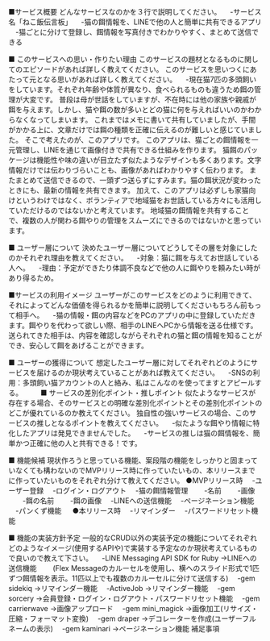 ■サービス概要
どんなサービスなのかを３行で説明してください。
　-サービス名「ねこ飯伝言板」
　-猫の餌情報を、LINEで他の人と簡単に共有できるアプリ
　-猫ごとに分けて登録し、餌情報を写真付きでわかりやすく、まとめて送信できる

■ このサービスへの思い・作りたい理由
このサービスの題材となるものに関してのエピソードがあれば詳しく教えてください。
このサービスを思いつくにあたって元となる思いがあれば詳しく教えてください。
　-現在猫7匹の多頭飼いをしています。それぞれ年齢や体質が異なり、食べられるものも違うため餌の管理が大変です。
普段は母が世話をしていますが、不在時には他の家族や親戚が餌を与えます。しかし、猫や餌の数が多いとどの猫に何を与えればいいのかわからなくなってしまいます。
これまではメモに書いて共有していましたが、手間がかかる上に、文章だけでは餌の種類を正確に伝えるのが難しいと感じていました。
そこで考えたのが、このアプリです。
このアプリは、猫ごとの餌情報を一元管理し、LINEを通じて画像付きで共有できる仕組みを作ります。
猫餌のパッケージは機能性や味の違いが目立たず似たようなデザインも多くあります。文字情報だけでは伝わりづらいことも、画像があればわかりやすく伝わります。
またまとめて送信できるので、一頭ずつ送らずにすみます。猫の餌状況が変わったときにも、最新の情報を共有できます。
加えて、このアプリは必ずしも家猫向けというわけではなく、ボランティアで地域猫をお世話している方々にも活用していただけるのではないかと考えています。
地域猫の餌情報を共有することで、複数の人が関わる餌やりの管理をスムーズにできるのではないかと思っています。

■ ユーザー層について
決めたユーザー層についてどうしてその層を対象にしたのかそれぞれ理由を教えてください。
　-対象：猫に餌を与えてお世話している人へ。
　-理由：予定ができたり体調不良などで他の人に餌やりを頼みたい時があり得るため。

■サービスの利用イメージ
ユーザーがこのサービスをどのように利用できて、それによってどんな価値を得られるかを簡単に説明してくださいもちろん前もって相手へ。
　-猫の情報・餌の内容などをPCのアプリの中に登録していただきます。餌やりを代わって欲しい際、相手のLINEへPCから情報を送る仕様です。送られてきた相手は、内容を確認しながらそれぞれの猫と餌の情報を知ることができ、安心して餌をあげることができます。

■ ユーザーの獲得について
想定したユーザー層に対してそれぞれどのようにサービスを届けるのか現状考えていることがあれば教えてください。
　-SNSの利用：多頭飼い猫アカウントの人と絡み、私はこんなのを使ってますとアピールする。
　　
■ サービスの差別化ポイント・推しポイント
似たようなサービスが存在する場合、そのサービスとの明確な差別化ポイントとその差別化ポイントのどこが優れているのか教えてください。
独自性の強いサービスの場合、このサービスの推しとなるポイントを教えてください。
　-似たような餌やり情報に特化したアプリは発見できませんでした。
　-サービスの推しは猫の餌情報を、簡単かつ正確に他の人と共有できる！です。

■ 機能候補
現状作ろうと思っている機能、案段階の機能をしっかりと固まっていなくても構わないのでMVPリリース時に作っていたいもの、本リリースまでに作っていたいものをそれぞれ分けて教えてください。
●MVPリリース時
　-ユーザー登録
　-ログイン・ログアウト
　-猫の餌情報管理
　　-名前
　　-画像
　　-餌の名前
　　-餌の画像
　-LINEへの送信機能
　-ページネーション機能
　-パンくず機能
　
●本リリース時
　-リマインダー
　-パスワードリセット機能

■ 機能の実装方針予定
一般的なCRUD以外の実装予定の機能についてそれぞれどのようなイメージ(使用するAPIや)で実装する予定なのか現状考えているもので良いので教えて下さい。
　-LINE Messaging API SDK for Ruby →LINEへの送信機能
　　(Flex Messageのカルーセルを使用し、横へのスライド形式で1匹ずつ餌情報を表示。11匹以上でも複数のカルーセルに分けて送信する)
　-gem sidekiq →リマインダー機能
　-ActiveJob →リマインダー機能
　-gem sorcery →会員登録・ログイン・ログアウト・パスワードリセット機能
　-gem carrierwave →画像アップロード
　-gem mini_magick →画像加工(リサイズ・圧縮・フォーマット変換)
　-gem draper →デコレーターを作成(ユーザーフルネームの表示)
　-gem kaminari →ページネーション機能
補足事項